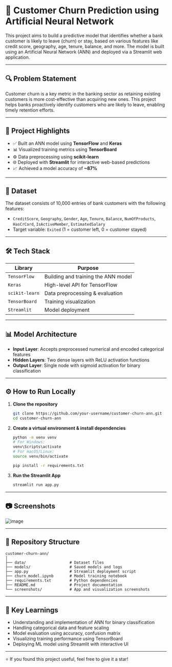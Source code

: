 
# 🧠 Customer Churn Prediction using Artificial Neural Network

This project aims to build a predictive model that identifies whether a bank customer is likely to leave (churn) or stay, based on various features like credit score, geography, age, tenure, balance, and more. The model is built using an Artificial Neural Network (ANN) and deployed via a Streamlit web application.

---

## 🔍 Problem Statement

Customer churn is a key metric in the banking sector as retaining existing customers is more cost-effective than acquiring new ones. This project helps banks proactively identify customers who are likely to leave, enabling timely retention efforts.

---

## 🚀 Project Highlights

- ✅ Built an ANN model using **TensorFlow** and **Keras**
- 📊 Visualized training metrics using **TensorBoard**
- ⚙️ Data preprocessing using **scikit-learn**
- 🌐 Deployed with **Streamlit** for interactive web-based predictions
- 📈 Achieved a model accuracy of **~87%**

---

## 🧾 Dataset

The dataset consists of 10,000 entries of bank customers with the following features:

- `CreditScore`, `Geography`, `Gender`, `Age`, `Tenure`, `Balance`, `NumOfProducts`, `HasCrCard`, `IsActiveMember`, `EstimatedSalary`
- Target variable: `Exited` (1 = customer left, 0 = customer stayed)

---

## 🛠️ Tech Stack

| Library       | Purpose                             |
|---------------|-------------------------------------|
| `TensorFlow`  | Building and training the ANN model |
| `Keras`       | High-level API for TensorFlow       |
| `scikit-learn`| Data preprocessing & evaluation     |
| `TensorBoard` | Training visualization              |
| `Streamlit`   | Model deployment                    |

---

## 📊 Model Architecture

- **Input Layer**: Accepts preprocessed numerical and encoded categorical features
- **Hidden Layers**: Two dense layers with ReLU activation functions
- **Output Layer**: Single node with sigmoid activation for binary classification

---

## ⚙️ How to Run Locally

1. **Clone the repository**  
   ```bash
   git clone https://github.com/your-username/customer-churn-ann.git
   cd customer-churn-ann


2. **Create a virtual environment & install dependencies**

   ```bash
   python -m venv venv
   # For Windows:
   venv\Scripts\activate
   # For macOS/Linux:
   source venv/bin/activate

   pip install -r requirements.txt
   ```

3. **Run the Streamlit App**

   ```bash
   streamlit run app.py
   ```

---

## 📷 Screenshots
![image](https://github.com/user-attachments/assets/8763c8ba-8142-49ee-9b3d-8359b277618e)


---

## 📁 Repository Structure

```
customer-churn-ann/
│
├── data/                   # Dataset files
├── models/                 # Saved models and logs
├── app.py                  # Streamlit deployment script
├── churn_model.ipynb       # Model training notebook
├── requirements.txt        # Python dependencies
├── README.md               # Project documentation
└── screenshots/            # App and visualization screenshots
```

---

## 📌 Key Learnings

* Understanding and implementation of ANN for binary classification
* Handling categorical data and feature scaling
* Model evaluation using accuracy, confusion matrix
* Visualizing training performance using TensorBoard
* Deploying ML model using Streamlit with interactive UI

---





⭐ If you found this project useful, feel free to give it a star!



